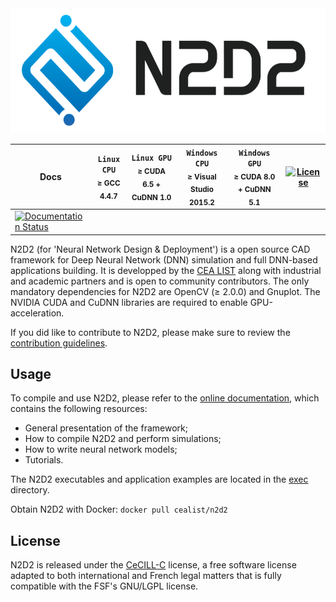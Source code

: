 <div align="center">
  <img src="docs/_static/N2D2_Logo.png" alt="N2D2" height="200">
</div>

| **Docs** | **`Linux CPU`**<br/><sub>&ge; GCC 4.4.7</sub> | **`Linux GPU`**<br/><sub>&ge; CUDA 6.5 + CuDNN 1.0</sub> | **`Windows CPU`**<br/><sub>&ge; Visual Studio 2015.2</sub> | **`Windows GPU`**<br/><sub>&ge; CUDA 8.0 + CuDNN 5.1</sub>  | [![License](https://img.shields.io/badge/license-CeCILL--C-blue.svg)](LICENSE)  |
| ---------- | --------------- | ------------------ | ------------------ | ------------------ | ------ |
| [![Documentation Status](https://readthedocs.org/projects/n2d2/badge/?version=latest)](https://cea-list.github.io/N2D2-docs/) | | | | |  |

N2D2 (for 'Neural Network Design & Deployment') is a open source CAD framework for
Deep Neural Network (DNN) simulation and full DNN-based applications building.
It is developped by the [CEA LIST](http://www-list.cea.fr/) along with
industrial and academic partners and is open to community contributors.
The only mandatory dependencies for N2D2 are OpenCV (&ge; 2.0.0) and Gnuplot.
The NVIDIA CUDA and CuDNN libraries are required to enable GPU-acceleration.

If you did like to contribute to N2D2, please make sure to review the
[contribution guidelines](CONTRIBUTING.md).

Usage
-----

To compile and use N2D2, please refer to the
[online documentation](https://cea-list.github.io/N2D2-docs/), which
contains the following resources:
- General presentation of the framework;
- How to compile N2D2 and perform simulations;
- How to write neural network models;
- Tutorials.

The N2D2 executables and application examples are located in the [exec](exec)
directory.

Obtain N2D2 with Docker: `docker pull cealist/n2d2`

License
-------

N2D2 is released under the [CeCILL-C](LICENSE) license, a free software license
 adapted to both international and French legal matters that is fully compatible
 with the FSF's GNU/LGPL license.

